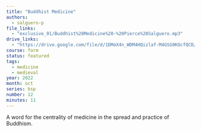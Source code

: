 ```yaml
---
title: "Buddhist Medicine"
authors:
  - salguero-p
file_links:
  - "exclusive_01/Buddhist%20Medicine%20-%20Pierce%20Salguero.mp3"
drive_links:
  - "https://drive.google.com/file/d/1DMeX4n_WDM4HQizlaf-M4GSG0KOcfQCD/view?usp=drivesdk"
course: form
status: featured
tags:
  - medicine
  - medieval
year: 2022
month: oct
series: bsp
number: 12
minutes: 11
---
```


A word for the centrality of medicine in the spread and practice of Buddhism.
